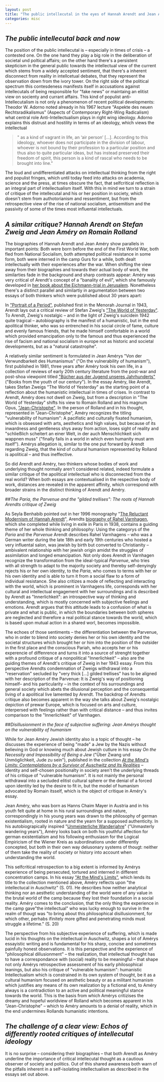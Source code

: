 ```yaml
---
layout: post
title: "The public intellecutal in the eyes of Hannah Arendt and Jean Améry (working title)"
categories: misc
---
```


## *The public intellecutal back and now* 

The position of the public intellecutal is – especially in times of crisis – a contested one. On the one hand they play a big role in the deliberation of societal und poltical affairs; on the other hand there's a persistent skepticism in the general public towards the intellectual view of the current which stems from a widely accepted sentiment, that there's a inherent disconnect from reality in intellcetual debates, that they represent the observation down from the ivory tower.  On the right side of the political spectrum this contesdeness manifests itself in accusations against intellecutals of  being responsible for "fake news" or maintaing an elitist view on socienty and currant affairs. This kind of populist anti-Intellecutalism  is not only a phenomenon of recent political developments: Theodor W. Adorno noted already in his 1967 lecture "Aspekte des neuen Rechtsradikalismus" (Aspects of Contemporary Right-Wing Radicalism) what central role Anti-Intellectualism plays in right wing ideology. Adorno explains this distrust and hostility in terms of an ideology, which views the intellectual 

> " as a kind of vagrant in life, an ‘air person’ [...]. According to this ideology, whoever does not participate in the division of labour, whoever is not bound by their profession to a particular position and thus also to quite particular ideas, but has instead preserved their freedom of spirit, this person is a kind of rascal who needs to be brought into line."
>
> [^1]: Theodor W. Adorno: Aspects of Contemporary Right-Wing Radicalism,Cambridge/Medford 2019, p. 13

The loud and undifferentiated attacks on intellectual thinking from the right and populist fringes, which until today feed into attacks on academia, science and the press,  at times obscure the fact, that selfcritical reflection is an integral part of intellectualism itself. With this in mind we turn to a strain of critique of the intellecutal and his or her position in society, which doesn't stem from authotorianism and ressentiment, but from the retrospective view of the rise of national socialism, antisemitism and the passivity of some of the times most influental intellectuals.  

## *A similar critique? Hannah Arendt on Stefan Zweig and Jean Améry on Romain Rolland*

The biographies of Hannah Arendt and Jean Améry show parallels in important points: Both were born before the end of the First World War, both fled from National Socialism, both attempted political resistance in some form, both were interned in the camp Gurs for a while, both dealt intellectually with their experiences after the war. When shifting the view away from their biographies and towards their actual body of work, the similarties fade in the background and sharp contrasts appear: Améry was very critical of Arendt's concept of a "banality of evil", which she famously developed in [her book about the Eichmann-trial in Jerusalem](https://books.google.de/books/about/Eichmann_in_Jerusalem.html?id=jsDtAAAAMAAJ&redir_esc=y). Nonetheless there's a distinct parallel and similartiy in argumentation between two essays of both thinkers which were published about 30 years apart:

 In ["Portrait of a Period"](https://hannah-arendt-edition.net/vol_text.html?id=/3p_III-009-PortraitPeriodMenorah.xml&lang=de),  published first in the Menorah Journal in 1943, Arendt lays out a critical review of Stefan Zweig's ["The World of Yesterday"](https://books.google.de/books?id=YrJjc9KADLwC&printsec=frontcover&dq=stefan+zweig+the+world+of+yesterday&hl=en&sa=X&ved=2ahUKEwjXnNWws5bvAhWODuwKHQgGBfoQ6AEwAHoECAIQAg#v=onepage&q=stefan%20zweig%20the%20world%20of%20yesterday&f=false). To Arendt, Zweig's nostalgic – and in the light of Zweig's suicidein 1942 quite tragical – autobiography is the manifest of a humanistic, but in the end apolitical thinker, who was so entrenched in his social circle of fame, culture and evenly famous friends, that he made himself comfortable in a world which provided emancipation only to the famous and thus experienced the rise of facism and national socialism in europe not as historic and societal developments, but as a "natural catastrophe". 

A relatively similar sentiment is formulated in Jean Amérys "Von der Verwundbarkeit des Humanismus" ("On the vulnerability of humanism"), first published in 1981, three years after Améry took his own life, in a collection of reviews of early 20th century literature from the post-war and post-shoa viewpoint titled ["Bücher aus der Jugend unseres Jahrhunderts"](https://books.google.de/books/about/Bücher_aus_der_Jugend_unseres_Jahrhunde.html?id=ZqM3AAAAIAAJ&redir_esc=y) ("Books from the youth of our century"). In the essay Améry, like Arendt, takes Stefan Zweigs "The World of Yesterday" as the starting point of a reflection about the humanistic intellectual in times of crises. In contrast to Arendt, Améry does not dwell on Zweig, but from a description in "The World of Yesterday" shifts his view to Romain Rolland and his magnum Opus, ["Jean-Christophe"](https://www.britannica.com/topic/Jean-Christophe). In the person of Rolland and in his thought, represented in "Jean-Christophe", Améry recognizes the titling "vulnerability of humanism": A pacifistic and culturally fixated humanism, which is obsessed with arts, aesthetics and high values, but because of its inwardness and gentleness shys away from action, loses sight of reality and "schließlich scheitert an einer Welt, in der auch Menschlichkeit sich wappnen muss" ("finally fails in a world in which even humanity must arm itself"). Amérys allegation is, similar to the one put forward by Arendt regarding Zweig, that the kind of cultural humanism represented by Rolland is apolitical – and thus ineffective. 

So did Arendt and Améry, two thinkers whose bodies of work and underlying thought normally aren't considered related, indeed formulate a similar critique of the apolitical intellectual who is disconnected from the real world? When both essays are contextualised in the respective body of work, distances are revealed in the apparent affinity, which correspond with broader strains in the distinct thinking of Arendt and Améry.

##*The Paria, the Parvenue and the "gilded trellises": The roots of Hannah Arendts critique of Zweig*

As Seyla Benhabib pointed out in her 1996 monography "[The Reluctant Modernism of Hannah Arendt](https://politicalscience.yale.edu/publications/reluctant-modernism-hannah-arendt)", Arendts [biography of Rahel Varnhagen](https://books.google.de/books/about/Rahel_Varnhagen.html?id=JhRcAAAAMAAJ&redir_esc=y), which she completed while living in exile in Paris in 1938, contains a guiding theme of her whole thinking and philosophy: Using the categorys of the *Paria* and the *Parvenue* Arendt describes Rahel Varnhagens – who was a German writer during the late 18th and early 19th centuries who hosted a very influental salon, was jewish by birth but converted to Christianity – ambivalent relationship with her jewish origin amidst the struggles of assimilation and longed emancipation. Not only does Arendt in Varnhagen recognize the transformation from the ideal-typical *Parvenue*, who tries with all strength to adapt to the majority society and thereby self-denyingly rejects his or her own identity, to the *Paria*, who comes to terms with her or his own identity and is able to turn it from a social flaw to a form of individual resistance. She also critizes a mode of reflecting and interacting with the world, which is prominent in Varnhagens life, corresponds with her cultural and intellectual engagement with her surroundings and is described by Arendt as "Innerlichkeit": an introspective way of thinking and understanding, which is mostly concerned with subjective feelings and emotions. Arendt argues that this attitude leads to a confusion of what is private and what is public, in which the boundaries between both spheres are neglected and therefore a real political stance towards the world, which is based upon mutual action in a shared worl, becomes impossible. 

The echoes of those sentiments – the differentiation between the Parvenue, who in order to blend into society denies her or his own identity and the societal structures which brought her or him into the position of the outsider in the first place and the conscious Pariah, who accepts her or his experencie of diffenrence and turns it into a source of strenght together with a profound critique of a nonpolitical "Innerlichkeit" – also are the guiding themes of Arendt's critique of Zweig in her 1943 essay. From this perspective Arendts condemnation of Zweigs withdrawal into a "reservation" secluded by "very thick [...] gilded trellises" has to be aligned with her description of the Parvenue: It is Zweig's way of positioning himself– and his particularity – in the context of his surroundings and general society which abets the dilusional perception and the consequential living of a apolitical live lamented by Arendt. The backdrop of Arendts critique also becomes apparent in the way she talks about Zweig's nostalgic depiction of prewar Europe, which is focused on arts and culture, interpersed with feelings rather than with critical distance – and thus invites comparison to the "Innerlichkeit" of Varnhagen.

##*Disillusionment in the face of subjective suffering: Jean Amérys thought on the vulnerability of humanism* 

While for Jean Améry Jewish identity also is a topic of thought – he discusses the experience of being "made" a Jew by the Nazis without believing in God or knowing much about Jewish cutlure in his essay *On the Necessity and Impossibility of Being a Jew* ("Über Zwang und Unmöglichkeit, Jude zu sein"),  published in the collection [*At the Mind's Limits: Contemplations by a Survivor of Auschwitz and Its Realities*](https://iupress.org/9780253211736/at-the-minds-limits/) – identity and self-chosen positionalty in society aren't the underlying threads of his critique of "vulnerable humanism". It is not mainly the personal withdrawal into a secluded elitist cultural sphere or the denial of a forced upon identity led by the desire to fit in, but the model of humanism advocated by Romain itsself, which is the object of critique in Améry's essay. 

Jean Améry, who was born as Hanns Chaim Mayer in Austria and in his youth felt quite at home in his rural surroundings and nature, correspondingly in his young years was drawn to the philosophy of german existentialism, rooted in nature and the yearn for a supposed authenticity. In his autobiograpically inspired "[Unmeisterliche Wanderjahre](https://www.klett-cotta.de/buch/Améry/Unmeisterliche_Wanderjahre/4590)" ("Unmasterly wandering years"), Améry looks back on both his youthful affection for german existentialism and his following enthusiasm for the Logical Empiricism of the Wiener Kreis as subordinations under differently concepted, but both in their own way delusonary systems of thougt: neither of them take the reality of society or history into account when understanding the world. 

This selfcritical retrospection to a big extent is informed by Amérys experience of being persecuted, tortured and interned in different concentration camps. In his essay ["At the Mind's Limits"](https://muse.jhu.edu/chapter/1635110), which lends its title to the collection mentioned above, Améry reflects upon "the intellectucal in Auschwitz" (S. 01). He describes how neither analytical thinking nor an aesthetic understanding of the world were of any value in the brutal world of the camp because they lost their foundation in a social reality. Améry comes to the conclusion, that the only thing the experience in the camp gave"the intellectual" who was lucky enough to survive in the realm of thougt was "to bring about this philosophical disillusionment, for which other, perhabs ifinitely more gifted and penetrating minds must struggle a lifetime." (S. 20)

The perspective from his subjective experience of suffering, which is made lucid in his thoughts on the intellectual in Auschwitz, shapes a lot of Amérys essayistic writing and is fundamental for his sharp, concise and sometimes painfully honest   observations. It is this perspective and the experience of "philosophical dillusionment" – the realization, that intellectual thought has to have a correspondance with (social) reality to be meaningful – that shape not only Amérys retrospective assessment of his early philosophical leanings, but also his critique of "vulnerable humanism": humanistic Intellectualism which is constrained in its own system of thought, be it as a cultural humanism focused on aesthetic beauty or as a militant humanism which justifies any means of its own realization by a fictional end, to Améry always is a contradiction to an active and political meaningful stance towards the world. This is the basis from which Amérys critizises the dreamy and hopeful worldview of Rolland which becomes apparent in his "Jean-Christophe" – which to Améry  amounts to a denial of reality, which in the end undermines Rollands humanistic intentions. 

## *The challenge of a clear view: Echos of differently rooted critiques of intellecutal ideology*

It is no surprise – considering their biographies – that both Arendt as Améry underline the importance of critical intellecutal thought as a cautious observer of  society and politics. Out of this shared awareness both warn of the pitfalls inherent in a self-isolating intellectualism as described in the essays set out above. 



